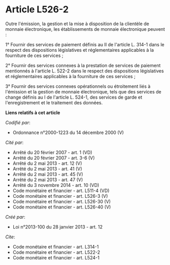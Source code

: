 # Article L526-2

Outre l'émission, la gestion et la mise à disposition de la clientèle de monnaie électronique, les établissements de monnaie
électronique peuvent :

1° Fournir des services de paiement définis au II de l'article L. 314-1 dans le respect des dispositions législatives et
réglementaires applicables à la fourniture de ces services ;

2° Fournir des services connexes à la prestation de services de paiement mentionnés à l'article L. 522-2 dans le respect des
dispositions législatives et réglementaires applicables à la fourniture de ces services ;

3° Fournir des services connexes opérationnels ou étroitement liés à l'émission et la gestion de monnaie électronique, tels
que des services de change définis au I de l'article L. 524-1, des services de garde et l'enregistrement et le traitement des
données.

**Liens relatifs à cet article**

_Codifié par_:

  - Ordonnance n°2000-1223 du 14 décembre 2000 (V)

_Cité par_:

  - Arrêté du 20 février 2007 - art. 1 (VD)
  - Arrêté du 20 février 2007 - art. 3-6 (V)
  - Arrêté du 2 mai 2013 - art. 12 (V)
  - Arrêté du 2 mai 2013 - art. 41 (V)
  - Arrêté du 2 mai 2013 - art. 45 (V)
  - Arrêté du 2 mai 2013 - art. 47 (V)
  - Arrêté du 3 novembre 2014 - art. 10 (VD)
  - Code monétaire et financier - art. L511-4 (VD)
  - Code monétaire et financier - art. L526-3 (V)
  - Code monétaire et financier - art. L526-30 (V)
  - Code monétaire et financier - art. L526-40 (V)

_Créé par_:

  - Loi n°2013-100 du 28 janvier 2013 - art. 12

_Cite_:

  - Code monétaire et financier - art. L314-1
  - Code monétaire et financier - art. L522-2
  - Code monétaire et financier - art. L524-1
